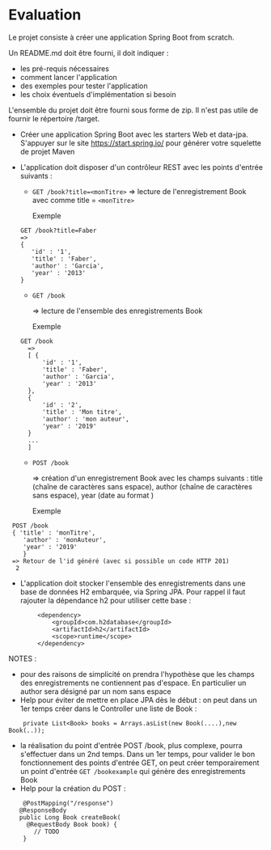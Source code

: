 # Evaluation

Le projet consiste à créer une application Spring Boot from scratch.

Un README.md doit être fourni, il doit indiquer :
- les pré-requis nécessaires
- comment lancer l'application
- des exemples pour tester l'application
- les choix éventuels d'implémentation si besoin

L'ensemble du projet doit être fourni sous forme de zip. Il n'est pas utile de fournir le répertoire /target.

- Créer une application Spring Boot avec les starters Web et data-jpa. S'appuyer sur le site https://start.spring.io/ pour générer votre squelette de projet Maven 

- L'application doit disposer d'un contrôleur REST avec les points d'entrée suivants :
  - `GET /book?title=<monTitre>` 
      => lecture de l'enregistrement Book avec comme title = `<monTitre>`
      
      Exemple 
  ```
  GET /book?title=Faber
  =>
  {
     'id' : '1',
     'title' : 'Faber',
     'author' : 'Garcia',
     'year' : '2013'
  }
  ```
  - `GET /book`

      => lecture de l'ensemble des enregistrements Book
  
      Exemple 
  ```
  GET /book
    =>
    [ {
        'id' : '1',
        'title' : 'Faber',
        'author' : 'Garcia',
        'year' : '2013'
    },
    {
        'id' : '2',
        'title' : 'Mon titre',
        'author' : 'mon auteur',
        'year' : '2019'
    }
    ...
    ]
  ```
  
  
  - `POST /book`
 
      => création d'un enregistrement Book avec les champs suivants : title (chaîne de caractères sans espace), author (chaîne de caractères sans espace), year (date au format <YYYY>)
 
     Exemple 
 ```
  POST /book
  { 'title' : 'monTitre',
     'author' : 'monAuteur',
     'year' : '2019'
     }
  => Retour de l'id généré (avec si possible un code HTTP 201)
   2  
 ```
 
- L'application doit stocker l'ensemble des enregistrements dans une base de données H2 embarquée, via Spring JPA. Pour rappel il faut rajouter la dépendance h2 pour utiliser cette base :

```
		<dependency>
			<groupId>com.h2database</groupId>
			<artifactId>h2</artifactId>
			<scope>runtime</scope>
		</dependency>
```


NOTES : 
- pour des raisons de simplicité on prendra l'hypothèse que les champs des enregistrements ne contiennent pas d'espace. En particulier un author sera désigné par un nom sans espace
- Help pour éviter de mettre en place JPA dès le début : on peut dans un 1er temps créer dans le Controller une liste de Book :
```
    private List<Book> books = Arrays.asList(new Book(....),new Book(..));

```

- la réalisation du point d'entrée POST /book, plus complexe, pourra s'effectuer dans un 2nd temps. Dans un 1er temps, pour valider le bon fonctionnement des points d'entrée GET, on peut créer temporairement un point d'entrée `GET /bookexample` qui génère des enregistrements Book
 - Help pour la création du POST :
 
 ```
     @PostMapping("/response")
    @ResponseBody
    public Long Book createBook(
      @RequestBody Book book) {
        // TODO
     }
``` 
